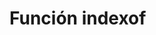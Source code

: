 ﻿---
SidebarGroup: "Funciones de conversión y selección"
Autogenerated: true
---

# Función  indexof


